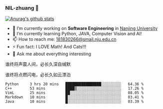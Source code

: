 ### NIL-zhuang 👋

<!--
**NIL-zhuang/NIL-zhuang** is a ✨ _special_ ✨ repository because its `README.md` (this file) appears on your GitHub profile.

Here are some ideas to get you started:

- 🔭 I’m currently working on ...
- 🌱 I’m currently learning ...
- 👯 I’m looking to collaborate on ...
- 🤔 I’m looking for help with ...
- 💬 Ask me about ...
- 📫 How to reach me: ...
- 😄 Pronouns: ...
- ⚡ Fun fact: ...
-->

[![Anurag's github stats](https://github-readme-stats.vercel.app/api?username=NIL-zhuang)](https://github.com/anuraghazra/github-readme-stats)

- 🔭 I’m currently working on **Software Engineering** in [Nanjing University](https://www.nju.edu.cn/)
- 🌱 I’m currently learning Python, JAVA, Computer Vision and AI!
- 📫 How to reach me: 181830266@smail.nju.edu.cn
- ⚡ Fun fact: I LOVE Math! And Cats!!!
- 💬 Ask me about everything interesting

谁终将声震人间，必长久深自缄默

谁终将点燃闪电，必长久如云漂泊

<!--START_SECTION:waka-->
```text
Python     3 hrs 20 mins   ████████████████░░░░░░░░░   64.36 % 
C++        53 mins         ████▒░░░░░░░░░░░░░░░░░░░░   17.26 % 
VimL       25 mins         ██░░░░░░░░░░░░░░░░░░░░░░░   08.05 % 
Markdown   10 mins         █░░░░░░░░░░░░░░░░░░░░░░░░   03.41 % 
Java       10 mins         █░░░░░░░░░░░░░░░░░░░░░░░░   03.39 % 
```
<!--END_SECTION:waka-->
